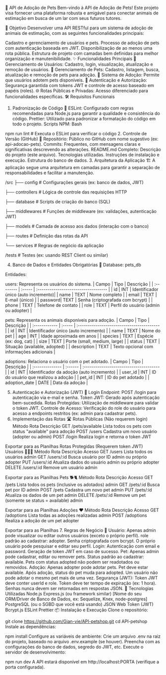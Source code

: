 🐾 API de Adoção de Pets
Bem-vindo à API de Adoção de Pets! Este projeto visa fornecer uma plataforma robusta e amigável para conectar animais de estimação em busca de um lar com seus futuros tutores.

🎯 Objetivo
Desenvolver uma API RESTful para um sistema de adoção de animais de estimação, com as seguintes funcionalidades principais:

Cadastro e gerenciamento de usuários e pets.
Processo de adoção de pets com autenticação baseada em JWT.
Disponibilização de ao menos uma rota pública.
Estrutura de projeto com camadas bem definidas para melhor organização e manutenibilidade.
✨ Funcionalidades Principais
👤 Gerenciamento de Usuários: Cadastro, login, visualização, atualização e remoção de usuários.
🐶 Gerenciamento de Pets: Cadastro, listagem, busca, atualização e remoção de pets para adoção.
🤝 Sistema de Adoção: Permite que usuários adotem pets disponíveis.
🔐 Autenticação e Autorização: Segurança garantida com tokens JWT e controle de acesso baseado em papéis (roles).
🌐 Rotas Públicas e Privadas: Acesso diferenciado para funcionalidades específicas.
🛠️ Requisitos Funcionais
1. Padronização de Código 🧹
ESLint: Configurado com regras recomendadas para Node.js para garantir a qualidade e consistência do código.
Prettier: Utilizado para padronizar a formatação do código em todo o projeto.
Scripts NPM:
Bash

npm run lint # Executa o ESLint para verificar o código
2. Controle de Versão (GitHub) 🐙
Repositório: Público no GitHub com nome sugestivo (ex: api-adocao-pets).
Commits: Frequentes, com mensagens claras e significativas descrevendo as alterações.
README.md Completo:
Descrição do projeto (este arquivo).
Tecnologias utilizadas.
Instruções de instalação e execução.
Estrutura do banco de dados.
3. Arquitetura da Aplicação 🏗️
A aplicação segue uma arquitetura em camadas para garantir a separação de responsabilidades e facilitar a manutenção.

/src
├── config          # Configurações gerais (ex: banco de dados, JWT)

├── controllers     # Lógica de controle das requisições HTTP

├── database        # Scripts de criação do banco (SQL)

├── middlewares     # Funções de middleware (ex: validações, autenticação JWT)

├── models          # Camada de acesso aos dados (interação com o banco)

├── routes          # Definição das rotas da API

└── services        # Regras de negócio da aplicação

/tests              # Testes (ex: usando REST Client ou similar)

4. Banco de Dados e Entidades Obrigatórias 💾
Database: pets_db

Entidades:

users: Representa os usuários do sistema.
| Campo     | Tipo   | Descrição                            |
| :-------- | :----- | :----------------------------------- |
| id      | INT  | Identificador único (auto incremento)|
| name    | TEXT | Nome completo                        |
| email   | TEXT | E-mail (único)                       |
| password| TEXT | Senha (criptografada com bcrypt)     |
| phone   | TEXT | Telefone de contato                  |
| role    | TEXT | Perfil do usuário (admin ou adopter) |

pets: Representa os animais disponíveis para adoção.
| Campo         | Tipo   | Descrição                                  |
| :------------ | :----- | :----------------------------------------- |
| id          | INT  | Identificador único (auto incremento)      |
| name        | TEXT | Nome do pet                                |
| age         | INT  | Idade aproximada em anos                   |
| species     | TEXT | Espécie (ex: dog, cat)                 |
| size        | TEXT | Porte (small, medium, large)         |
| status      | TEXT | Situação (available, adopted)          |
| description | TEXT | Texto opcional com informações adicionais |

adoptions: Relaciona o usuário com o pet adotado.
| Campo           | Tipo    | Descrição                               |
| :-------------- | :------ | :-------------------------------------- |
| id            | INT   | Identificador da adoção (auto incremento) |
| user_id       | INT   | ID do usuário que realizou a adoção    |
| pet_id        | INT   | ID do pet adotado                       |
| adoption_date | DATE  | Data da adoção                          |

5. Autenticação e Autorização (JWT) 🔑
Login Endpoint: POST /login para autenticação via e-mail e senha.
Token JWT: Gerado após autenticação bem-sucedida.
Rotas Protegidas: Utilização de middleware para validar o token JWT.
Controle de Acesso: Verificação do role do usuário para acesso a endpoints restritos (ex: admin para cadastrar pets).
6. Implementação das Rotas 🛣️
Rotas Públicas (Não requerem login)
Método	Rota	Descrição
GET	/pets/available	Lista todos os pets com status "available" para adoção
POST	/users	Cadastra um novo usuário (adopter ou admin)
POST	/login	Realiza login e retorna o token JWT

Exportar para as Planilhas
Rotas Protegidas (Requerem token JWT)
Usuários 🧑‍🤝‍🧑
Método	Rota	Descrição	Acesso
GET	/users	Lista todos os usuários	admin
GET	/users/:id	Busca usuário por ID	admin ou próprio adopter
PUT	/users/:id	Atualiza dados do usuário	admin ou próprio adopter
DELETE	/users/:id	Remove um usuário	admin

Exportar para as Planilhas
Pets 🐕🐈
Método	Rota	Descrição	Acesso
GET	/pets	Lista todos os pets (inclusive os adotados)	admin
GET	/pets/:id	Busca pet por ID	admin
POST	/pets	Cadastra um novo pet	admin
PUT	/pets/:id	Atualiza os dados de um pet	admin
DELETE	/pets/:id	Remove um pet (somente se status = available)	admin

Exportar para as Planilhas
Adoções ❤️
Método	Rota	Descrição	Acesso
GET	/adoptions	Lista todas as adoções realizadas	admin
POST	/adoptions	Realiza a adoção de um pet	adopter

Exportar para as Planilhas
7. Regras de Negócio 📜
Usuário:
Apenas admin pode visualizar ou editar outros usuários (exceto o próprio perfil).
role padrão ao cadastrar: adopter.
Senha criptografada com bcrypt.
O próprio usuário pode pesquisar e editar seu perfil.
Login:
Autenticação com email e password.
Geração de token JWT em caso de sucesso.
Pet:
Apenas admin pode cadastrar, editar ou remover pets.
Status padrão ao cadastrar: available.
Pets com status adopted não podem ser readotados ou removidos.
Adoção:
Apenas adopter pode adotar pets.
Pet deve estar available.
Após adoção, status do pet muda para adopted.
Um usuário não pode adotar o mesmo pet mais de uma vez.
Segurança (JWT):
Token JWT deve conter userId e role.
Token deve ter tempo de expiração (ex: 1 hora).
Senhas nunca devem ser retornadas em respostas JSON.
🚀 Tecnologias Utilizadas
Node.js
Express.js (ou framework similar)
[Nome do seu ORM/Driver de Banco de Dados, ex: Sequelize, Knex, node-postgres]
PostgreSQL (ou o SGBD que você está usando)
JSON Web Token (JWT)
Bcrypt.js
ESLint
Prettier
📦 Instalação e Execução
Clone o repositório:


git clone https://github.com/Gian-vie/API-petshop.git
cd API-petshop
Instale as dependências:


npm install
Configure as variáveis de ambiente:
Crie um arquivo .env na raiz do projeto, baseado no arquivo .env.example (se houver).
Preencha com as configurações do banco de dados, segredo do JWT, etc.
Execute o servidor de desenvolvimento:


npm run dev
A API estará disponível em http://localhost:PORTA (verifique a porta configurada).
